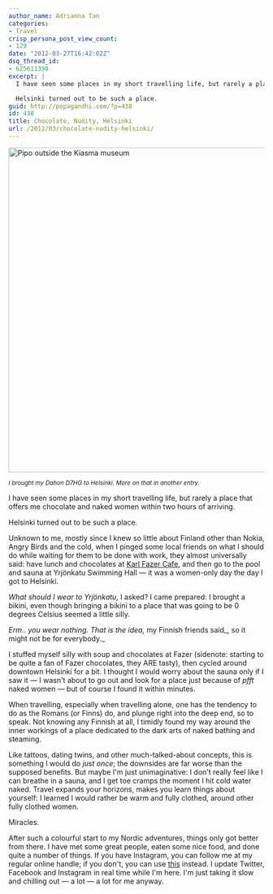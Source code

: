 ```yaml
---
author_name: Adrianna Tan
categories:
- Travel
crisp_persona_post_view_count:
- 129
date: "2012-03-27T16:42:02Z"
dsq_thread_id:
- 625611398
excerpt: |
  I have seen some places in my short travelling life, but rarely a place that offers me chocolate and naked women within two hours of arriving.

  Helsinki turned out to be such a place.
guid: http://popagandhi.com/?p=438
id: 438
title: Chocolate, Nudity, Helsinki
url: /2012/03/chocolate-nudity-helsinki/
---
```


[<img src="http://farm8.staticflickr.com/7180/7020266555_0b55bd1e4d_z.jpg" width="640" height="640" alt="Pipo outside the Kiasma museum" />](http://www.flickr.com/photos/skinnylatte/7020266555/ "Pipo outside the Kiasma museum by skinnylatte, on Flickr")

<small><em>I brought my Dahon D7HG to Helsinki. More on that in another entry.</em></small>

I have seen some places in my short travelling life, but rarely a place that offers me chocolate and naked women within two hours of arriving.

Helsinki turned out to be such a place.

Unknown to me, mostly since I knew so little about Finland other than Nokia, Angry Birds and the cold, when I pinged some local friends on what I should do while waiting for them to be done with work, they almost universally said: have lunch and chocolates at [Karl Fazer Cafe](http://www.fazer.fi/Tuotteet-ja-palvelut/Kahvilat-ja-Ravintolat/Fazer-Kahvilat-ja-Ravintolat/Ravintolat/Helsinki/Karl-Fazer-Cafe/), and then go to the pool and sauna at Yrjönkatu Swimming Hall &#8212; it was a women-only day the day I got to Helsinki.

_What should I wear to Yrjönkatu,_ I asked? I came prepared: I brought a bikini, even though bringing a bikini to a place that was going to be 0 degrees Celsius seemed a little silly.

_Erm.. you wear nothing. That is the idea,_ my Finnish friends said_, so it might not be for everybody._

I stuffed myself silly with soup and chocolates at Fazer (sidenote: starting to be quite a fan of Fazer chocolates, they ARE tasty), then cycled around downtown Helsinki for a bit. I thought I would worry about the sauna only if I saw it &#8212; I wasn't about to go out and look for a place just because of _pfft_ naked women &#8212; but of course I found it within minutes.

When travelling, especially when travelling alone, one has the tendency to do as the Romans (or Finns) do, and plunge right into the deep end, so to speak. Not knowing any Finnish at all, I timidly found my way around the inner workings of a place dedicated to the dark arts of naked bathing and steaming.

Like tattoos, dating twins, and other much-talked-about concepts, this is something I would do _just once_; the downsides are far worse than the supposed benefits. But maybe I'm just unimaginative: I don't really feel like I can breathe in a sauna, and I get toe cramps the moment I hit cold water naked. Travel expands your horizons, makes you learn things about yourself: I learned I would rather be warm and fully clothed, around other fully clothed women.

Miracles.

After such a colourful start to my Nordic adventures, things only got better from there. I have met some great people, eaten some nice food, and done quite a number of things. If you have Instagram, you can follow me at my regular online handle; if you don't, you can use [this](http://web.stagram.com/n/skinnylatte/) instead. I update Twitter, Facebook and Instagram in real time while I'm here. I'm just taking it slow and chilling out &#8212; a lot &#8212; a lot for me anyway.
